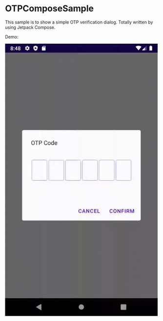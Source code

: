 # OTPComposeSample
This sample is to show a simple OTP verification dialog. Totally written by using Jetpack Compose.


Demo:

<img src="https://github.com/nthuat/OTPComposeSample/blob/main/demo/otp_demo.gif" width="500" />
